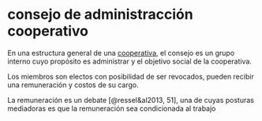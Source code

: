 # consejo de administracción cooperativo

En una estructura general de una [cooperativa](cooperativa.md), el consejo es un grupo interno cuyo propósito es administrar y el objetivo social de la cooperativa.

Los miembros son electos con posibilidad de ser revocados, pueden recibir una remuneración y costos de su cargo.

La remuneración es un debate [@ressel&al2013, 51], una de cuyas posturas mediadoras es que la remuneración sea condicionada al trabajo
